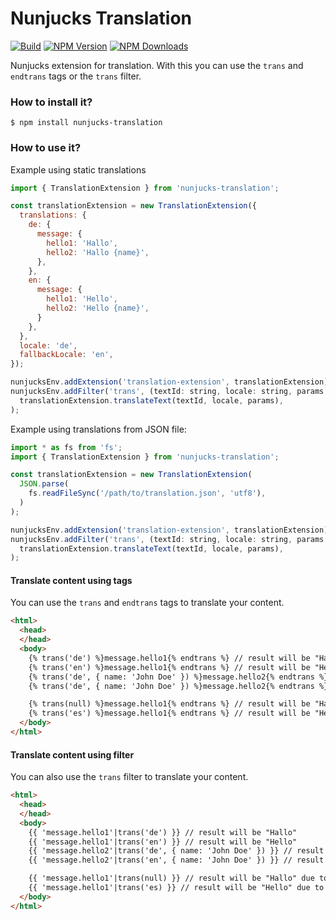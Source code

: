 # Nunjucks Translation

[![Build][github-actions-image]][github-actions-url]
[![NPM Version][npm-image]][npm-url]
[![NPM Downloads][downloads-image]][downloads-url]

Nunjucks extension for translation. With this
you can use the `trans` and `endtrans` tags or the `trans` filter. 

### How to install it?

```
$ npm install nunjucks-translation
```

### How to use it?

Example using static translations

```js
import { TranslationExtension } from 'nunjucks-translation';

const translationExtension = new TranslationExtension({
  translations: {
    de: {
      message: {
        hello1: 'Hallo',
        hello2: 'Hallo {name}',
      },
    },
    en: {
      message: {
        hello1: 'Hello',
        hello2: 'Hello {name}',
      }
    },
  },
  locale: 'de',
  fallbackLocale: 'en',
});

nunjucksEnv.addExtension('translation-extension', translationExtension);
nunjucksEnv.addFilter('trans', (textId: string, locale: string, params: object) =>
  translationExtension.translateText(textId, locale, params),
);
```
Example using translations from JSON file:

```js
import * as fs from 'fs';
import { TranslationExtension } from 'nunjucks-translation';

const translationExtension = new TranslationExtension(
  JSON.parse(
    fs.readFileSync('/path/to/translation.json', 'utf8'),
  )  
);

nunjucksEnv.addExtension('translation-extension', translationExtension);
nunjucksEnv.addFilter('trans', (textId: string, locale: string, params: object) =>
  translationExtension.translateText(textId, locale, params),
);
```

#### Translate content using tags

You can use the `trans` and `endtrans` tags to translate your content.

```html
<html>
  <head>
  </head>
  <body>
    {% trans('de') %}message.hello1{% endtrans %} // result will be "Hallo"
    {% trans('en') %}message.hello1{% endtrans %} // result will be "Hello"
    {% trans('de', { name: 'John Doe' }) %}message.hello2{% endtrans %} // result will be "Hallo John Doe"
    {% trans('de', { name: 'John Doe' }) %}message.hello2{% endtrans %} // result will be "Hello John Doe"

    {% trans(null) %}message.hello1{% endtrans %} // result will be "Hallo" due to default locale
    {% trans('es') %}message.hello1{% endtrans %} // result will be "Hello" due to fallback locale
  </body>
</html>
```

#### Translate content using filter

You can also use the `trans` filter to translate your content.

```html
<html>
  <head>
  </head>
  <body>
    {{ 'message.hello1'|trans('de') }} // result will be "Hallo"
    {{ 'message.hello1'|trans('en') }} // result will be "Hello"
    {{ 'message.hello2'|trans('de', { name: 'John Doe' }) }} // result will be "Hallo John Doe"
    {{ 'message.hello2'|trans('en', { name: 'John Doe' }) }} // result will be "Hello John Doe"

    {{ 'message.hello1'|trans(null) }} // result will be "Hallo" due to default locale
    {{ 'message.hello1'|trans('es) }} // result will be "Hello" due to fallback locale
  </body>
</html>
```

[npm-image]: https://img.shields.io/npm/v/nunjucks-translation.svg?label=NPM%20Version
[npm-url]: https://npmjs.org/package/nunjucks-translation
[downloads-image]: https://img.shields.io/npm/dt/nunjucks-translation?label=Downloads
[downloads-url]: https://npmjs.org/package/nunjucks-translation
[github-actions-image]: https://img.shields.io/github/workflow/status/mgascoyne/nunjucks-translation/Tests/master?label=Build
[github-actions-url]: https://github.com/mgascoyne/nunjucks-translation/actions
